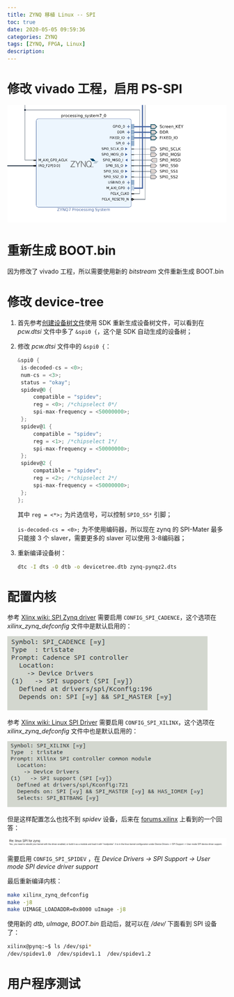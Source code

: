 ```yaml
---
title: ZYNQ 移植 Linux -- SPI
toc: true
date: 2020-05-05 09:59:36
categories: ZYNQ
tags: [ZYNQ, FPGA, Linux]
description:
---
```


# 修改 vivado 工程，启用 PS-SPI

![vivado SPI](ZYNQ-移植-Linux-SPI/SPI_enable-1588644338828.png)

# 重新生成 BOOT.bin

因为修改了 vivado 工程，所以需要使用新的 *bitstream* 文件重新生成 BOOT.bin

# 修改 device-tree

1. 首先参考[创建设备树文件](https://blog.leo-fitz.com/2020/03/30/ZYNQ-%E7%A7%BB%E6%A4%8D-Linux/#%E5%88%9B%E5%BB%BA%E8%AE%BE%E5%A4%87%E6%A0%91%E6%96%87%E4%BB%B6)使用 SDK 重新生成设备树文件，可以看到在 *pcw.dtsi* 文件中多了 `&spi0 {`，这个是 SDK 自动生成的设备树；

2. 修改 *pcw.dtsi* 文件中的 `&spi0 {`：

   ~~~c
   &spi0 {
   	is-decoded-cs = <0>;
   	num-cs = <3>;
   	status = "okay";
   	spidev@0 {
   		compatible = "spidev";
   		reg = <0>; /*chipselect 0*/
   		spi-max-frequency = <50000000>;
   	};
   	spidev@1 {
   		compatible = "spidev";
   		reg = <1>; /*chipselect 1*/
   		spi-max-frequency = <50000000>;
   	};
   	spidev@2 {
   		compatible = "spidev";
   		reg = <2>; /*chipselect 2*/
   		spi-max-frequency = <50000000>;
   	};
   };
   ~~~

   其中 `reg = <*>;` 为片选信号，可以控制 `SPIO_SS*` 引脚；

   `is-decoded-cs = <0>;` 为不使用编码器，所以现在 zynq 的 SPI-Mater 最多只能接 3 个 slaver，需要更多的 slaver 可以使用 3-8编码器；

3. 重新编译设备树：

   ~~~bash
   dtc -I dts -O dtb -o devicetree.dtb zynq-pynqz2.dts
   ~~~

# 配置内核

参考 [Xlinx wiki: SPI Zynq driver](https://xilinx-wiki.atlassian.net/wiki/spaces/A/pages/18842437/SPI+Zynq+driver) 需要启用 `CONFIG_SPI_CADENCE`，这个选项在 *xilinx_zynq_defconfig* 文件中是默认启用的：

![SPI_CADENCE](ZYNQ-移植-Linux-SPI/SPI_CADENCE.png)

参考 [Xlinx wiki: Linux SPI Driver](https://xilinx-wiki.atlassian.net/wiki/spaces/A/pages/18842255/Linux+SPI+Driver) 需要启用 `CONFIG_SPI_XILINX`，这个选项在 *xilinx_zynq_defconfig* 文件中也是默认启用的：

![CONFIG_SPI_XILINX](ZYNQ-移植-Linux-SPI/CONFIG_SPI_XILINX.png)

但是这样配置怎么也找不到 *spidev* 设备，后来在 [forums.xilinx](https://forums.xilinx.com/t5/Embedded-Linux/linux-SPI-for-zynq/td-p/417133) 上看到的一个回答：

![USER_MODE_SPI](ZYNQ-移植-Linux-SPI/USER_MODE_SPI.png)

需要启用 `CONFIG_SPI_SPIDEV` ，在 *Device Drivers -> SPI Support -> User mode SPI device driver support* 

最后重新编译内核：

~~~bash
make xilinx_zynq_defconfig
make -j8
make UIMAGE_LOADADDR=0x8000 uImage -j8
~~~



使用新的 *dtb, uImage, BOOT.bin* 启动后，就可以在 */dev/* 下面看到 SPI 设备了：

~~~bash
xilinx@pynq:~$ ls /dev/spi*
/dev/spidev1.0  /dev/spidev1.1  /dev/spidev1.2
~~~



# 用户程序测试

